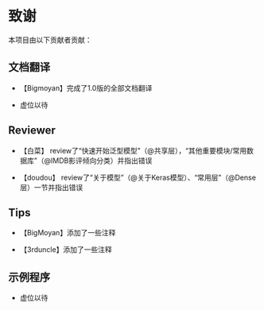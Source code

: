 # 致谢

本项目由以下贡献者贡献：

## 文档翻译

* 【Bigmoyan】完成了1.0版的全部文档翻译

* 虚位以待

## Reviewer

* 【白菜】 review了“快速开始泛型模型”（@共享层），“其他重要模块/常用数据库”（@IMDB影评倾向分类）并指出错误

* 【doudou】 review了“关于模型”（@关于Keras模型）、“常用层”（@Dense层）一节并指出错误

## Tips

* 【BigMoyan】添加了一些注释

* 【3rduncle】添加了一些注释

## 示例程序

* 虚位以待
